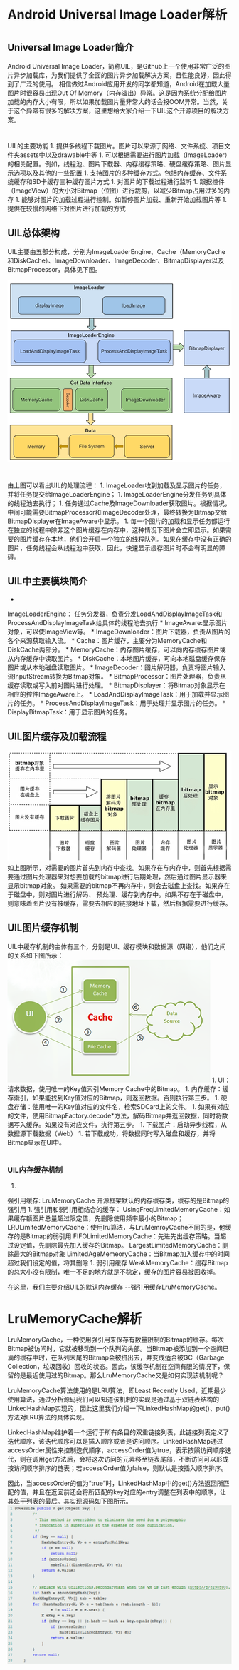 # Android Universal Image Loader解析


# 


## Universal Image Loader简介

Android Universal Image Loader，简称UIL，是Github上一个使用非常广泛的图片异步加载库，为我们提供了全面的图片异步加载解决方案，且性能良好，因此得到了广泛的使用。
相信做过Android应用开发的同学都知道，Android在加载大量图片时很容易出现Out Of Memory（内存溢出）异常。这是因为系统分配给图片加载的内存大小有限，所以如果加载图片量非常大的话会报OOM异常。当然，关于这个异常有很多的解决方案，这里想给大家介绍一下UIL这个开源项目的解决方案。

# 

UIL的主要功能
1. 
提供多线程下载图片。图片可以来源于网络、文件系统、项目文件夹assets中以及drawable中等
1. 
可以根据需要进行图片加载（ImageLoader）的相关配置。例如，线程池、图片下载器、内存缓存策略、硬盘缓存策略、图片显示选项以及其他的一些配置
1. 
支持图片的多种缓存方式。包括内存缓存、文件系统缓存和SD卡缓存三种缓存图片方式
1. 
对图片的下载过程进行监听
1. 
跟据控件（ImageView）的大小对Bitmap（位图）进行裁剪，以减少Bitmap占用过多的内存
1. 
能够对图片的加载过程进行控制。如暂停图片加载、重新开始加载图片等
1. 
提供在较慢的网络下对图片进行加载的方式

## 


## UIL总体架构

UIL主要由五部分构成，分别为ImageLoaderEngine、Cache（MemoryCache和DiskCache）、ImageDownloader、ImageDecoder、BitmapDisplayer以及BitmapProcessor，具体见下图。

![1](xl_im1.png)

# 

由上图可以看出UIL的处理流程：
1. 
ImageLoader收到加载及显示图片的任务，并将任务提交给ImageLoaderEngine；
1. 
ImageLoaderEngine分发任务到具体的线程池去执行；
1. 
任务通过Cache及ImageDownloader获取图片。根据情况，中间可能需要BitmapProcessor和ImageDecoder处理，最终转换为Bitmap交给BitmapDisplayer在ImageAware中显示。
1. 
每一个图片的加载和显示任务都运行在独立的线程中除非这个图片缓存在内存中，这种情况下图片会立即显示。如果需要的图片缓存在本地，他们会开启一个独立的线程队列。如果在缓存中没有正确的图片，任务线程会从线程池中获取，因此，快速显示缓存图片时不会有明显的障碍。

## 


## UIL中主要模块简介

* 
ImageLoaderEngine：
任务分发器，负责分发LoadAndDisplayImageTask和ProcessAndDisplayImageTask给具体的线程池去执行
* 
ImageAware:显示图片对象，可以使ImageView等。
* 
ImageDownloader：图片下载器，负责从图片的各个来源获取输入流。
* 
Cache：图片缓存，主要分为MemoryCache和DiskCache两部分。
* 
MemoryCache：内存图片缓存，可以向内存缓存图片或从内存缓存中读取图片。
* 
DiskCache：本地图片缓存，可向本地磁盘缓存保存图片或从本地磁盘读取图片。
* 
ImageDecoder：图片解码器，负责将图片输入流InputStream转换为Bitmap对象。
* 
BitmapProcessor：图片处理器，负责从缓存读取或写入前对图片进行处理。
* 
BitmapDisplayer：将Bitmap对象显示在相应的控件ImageAware上。
* 
LoadAndDisplayImageTask：用于加载并显示图片的任务。
* 
ProcessAndDisplayImageTask：用于处理并显示图片的任务。
* 
DisplayBitmapTask：用于显示图片的任务。


## 


## UIL图片缓存及加载流程
![2](xl_im2.png)
如上图所示，对需要的图片首先到内存中查找。如果存在与内存中，则首先根据需要通过图片处理器来对想要加载的bitmap进行后期处理，然后通过图片显示器来显示bitmap对象。
如果需要的bitmap不再内存中，则会去磁盘上查找。如果存在于磁盘中，则对图片进行解码、 预处理、缓存到内存中。如果不存在于磁盘中，则意味着图片没有被缓存，需要去相应的链接地址下载，然后根据需要进行缓存。

## 
## UIL图片缓存机制
UIL中缓存机制的主体有三个，分别是UI、缓存模块和数据源（网络），他们之间的关系如下图所示：
![3](xl_im3.png)
1. 
UI：请求数据，使用唯一的Key值索引Memory Cache中的Bitmap。
1. 
内存缓存：缓存索引，如果能找到Key值对应的Bitmap，则返回数据。否则执行第三步。
1. 
硬盘存储：使用唯一的Key值对应的文件名，检索SDCard上的文件。
1. 
如果有对应的文件，使用BitmapFactory.decode*方法，解码Bitmap并返回数据，同时将数据写入缓存。如果没有对应文件，执行第五步。
1. 
下载图片：启动异步线程，从数据源下载数据（Web）
1. 
若下载成功，将数据同时写入磁盘和缓存，并将Bitmap显示在UI中。

# 


### UIL内存缓存机制
1. 
强引用缓存:
LruMemoryCache 开源框架默认的内存缓存类，缓存的是Bitmap的强引用
1. 
强引用和弱引用相结合的缓存：
UsingFreqLimitedMemoryCache：如果缓存额图片总量超过限定值，先删除使用频率最小的Bitmap；
LRULimitedMemoryCache：使用lru算法，与LruMemroyCache不同的是，他缓存的是Bitmap的弱引用
FIFOLimitedMemoryCache：先进先出缓存策略。当超过设定值，先删除最先加入缓存的Bitmap。
LargestLimitedMemoryCache：删除最大的Bitmap对象
LimitedAgeMemeoryCache：当Bitmap加入缓存中的时间超过我们设定的值，将其删除
1. 
弱引用缓存
WeakMemoryCache：缓存Bitmap的总大小没有限制，唯一不足的地方就是不稳定，缓存的图片容易被回收掉。

在这里，我们主要介绍UIL的默认内存缓存 --强引用缓存LruMemoryCache。


# 


# LruMemoryCache解析

LruMemoryCache，一种使用强引用来保存有数量限制的Bitmap的缓存。每次Bitmap被访问时，它就被移动到一个队列的头部。当Bitmap被添加到一个空间已满的缓存中时，在队列末尾的Bitmap会被挤出去，并变成适合被GC（Garbage Collection，垃圾回收）回收的状态。因此，该缓存机制在空间有限的情况下，保留的是最近使用过的Bitmap。那么LruMemoryCache又是如何实现该机制呢？

LruMemoryCache算法使用的是LRU算法，即Least Recently Used，近期最少使用算法，通过分析源码我们可以知道该机制的实现是通过基于双链表结构的LinkedHashMap实现的，因此这里我们介绍一下LinkedHashMap的get()、put()方法对LRU算法的具体实现。

LinkedHashMap维护着一个运行于所有条目的双重链接列表，此链接列表定义了迭代顺序，该迭代顺序可以是插入顺序或者是访问顺序。LinkedHashMap通过accessOrder属性来控制迭代顺序，accessOrder值为true，表示按照访问顺序迭代，则在调用get方法后，会将这次访问的元素移至链表尾部，不断访问可以形成按访问顺序排序的链表；若accessOrder值为false，则默认是按插入顺序排序。

因此，当accessOrder的值为“true”时，LinkedHashMap中的get()方法返回所匹配的值，并且在返回前还会将所匹配的key对应的entry调整在列表中的顺序，让其处于列表的最后。其实现源码如下图所示。
![4](xl_im4.png)